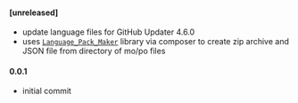 #### [unreleased]
* update language files for GitHub Updater 4.6.0
* uses [`Language_Pack_Maker`](https://github.com/afragen/github-updater-language-pack-maker) library via composer to create zip archive and JSON file from directory of mo/po files

#### 0.0.1
* initial commit
